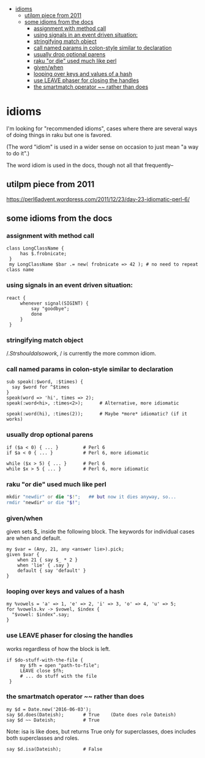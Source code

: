 - [idioms](#orgf544b72)
  - [utilpm piece from 2011](#org8eb6a7f)
  - [some idioms from the docs](#org7b3b27c)
    - [assignment with method call](#org12a1ccb)
    - [using signals in an event driven situation:](#org29915c2)
    - [stringifying match object](#orga56325a)
    - [call named params in colon-style similar to declaration](#org410587d)
    - [usually drop optional parens](#org20100e3)
    - [raku "or die" used much like perl](#orgad3e343)
    - [given/when](#org754385b)
    - [looping over keys and values of a hash](#org7b8fd15)
    - [use LEAVE phaser for closing the handles](#org7538a75)
    - [the smartmatch operator ~~ rather than does](#org3633e30)


<a id="orgf544b72"></a>

# idioms

I'm looking for "recommended idioms", cases where there are several ways of doing things in raku but one is favored.

(The word "idiom" is used in a wider sense on occasion to just mean "a way to do it".)

The word idiom is used in the docs, though not all that frequently&#x2013;


<a id="org8eb6a7f"></a>

## utilpm piece from 2011

<https://perl6advent.wordpress.com/2011/12/23/day-23-idiomatic-perl-6/>


<a id="org7b3b27c"></a>

## some idioms from the docs


<a id="org12a1ccb"></a>

### assignment with method call

```perl6
class LongClassName { 
     has $.frobnicate; 
 } 
 my LongClassName $bar .= new( frobnicate => 42 ); # no need to repeat class name
```


<a id="org29915c2"></a>

### using signals in an event driven situation:

```perl6
react { 
     whenever signal(SIGINT) { 
         say "goodbye"; 
         done 
     } 
 }
```


<a id="orga56325a"></a>

### stringifying match object

$/.Str should also work, ~$/ is currently the more common idiom.


<a id="org410587d"></a>

### call named params in colon-style similar to declaration

```perl6
sub speak(:$word, :$times) {
  say $word for ^$times
}
speak(word => 'hi', times => 2);
speak(:word<hi>, :times<2>);      # Alternative, more idiomatic

speak(:word(hi), :times(2));      # Maybe *more* idiomatic? (if it works)
```


<a id="org20100e3"></a>

### usually drop optional parens

```perl6
if ($a < 0) { ... }         # Perl 6 
if $a < 0 { ... }           # Perl 6, more idiomatic
```

```perl6
while ($x > 5) { ... }      # Perl 6 
while $x > 5 { ... }        # Perl 6, more idiomatic
```


<a id="orgad3e343"></a>

### raku "or die" used much like perl

```raku
mkdir "newdir" or die "$!";   ## but now it dies anyway, so...
rmdir "newdir" or die "$!";
```


<a id="org754385b"></a>

### given/when

given sets $\_ inside the following block. The keywords for individual cases are when and default.

```perl6
my $var = (Any, 21, any <answer lie>).pick;
given $var {
    when 21 { say $_ * 2 }
    when 'lie' { .say }
    default { say 'default' }
}
```


<a id="org7b8fd15"></a>

### looping over keys and values of a hash

```perl6
my %vowels = 'a' => 1, 'e' => 2, 'i' => 3, 'o' => 4, 'u' => 5;
for %vowels.kv -> $vowel, $index {
  "$vowel: $index".say;
}
```


<a id="org7538a75"></a>

### use LEAVE phaser for closing the handles

works regardless of how the block is left.

```perl6
if $do-stuff-with-the-file { 
     my $fh = open "path-to-file"; 
     LEAVE close $fh; 
     # ... do stuff with the file 
 }
```


<a id="org3633e30"></a>

### the smartmatch operator ~~ rather than does

```perl6
my $d = Date.new('2016-06-03');
say $d.does(Dateish);       # True    (Date does role Dateish) 
say $d ~~ Dateish;          # True
```

Note: isa is like does, but returns True only for superclasses, does includes both superclasses and roles.

```perl6
say $d.isa(Dateish);        # False
```
